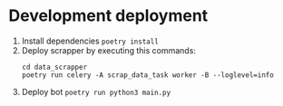 # Development deployment
1. Install dependencies `poetry install`
2. Deploy scrapper by executing this commands:
   ```
   cd data_scrapper
   poetry run celery -A scrap_data_task worker -B --loglevel=info
   ```
3. Deploy bot `poetry run python3 main.py`
